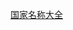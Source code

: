 [国家名称大全](http://www.xixik.com/content/3aa837b508c6b305) 



<!-- 
 1986年06月17日		
 Apple ID  =====> 2155145115@qq.com   stockPloutoPengHai 
 
 163邮箱
  phSP@19490 
  
 -->
 
 
 <!-- 
 开发者证书部分
 描述
 ploutoToolApp
 捆绑包ID
  com.plouto.stock.apiApp
 p12的密码 ploutoStockApp@1949
 
 ploutoStockAppProfile
 
 
 
 
 
 沙盒测试人员
 手机appID测试账号
 2972553491@qq.com
 
 密码 stockPloutoAppQQ@1949
 -->
 
 
 
 
 
 <!--git 的token    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-->
 <!--  UDID设备 E339DBEA2DDAAED811ACCB8EBFD15D762A05E521-->
 
 
 
 <!--202212月安卓打包环境-->
 <!-- 证书别名  stockploutok -->
 <!--  输入密药口令： ranjingqiao@plou693ac  -->
 <!-- /Users/yangqinglong/Documents/a/android/stockploutok.keystore  -->
 
 
 
 
 
 
 
 
 
 
 
 
 
 
 
 
 
 
 
 
 
 
 
 <!-- 电话客服  -->
   <!-- 联系人:石虎 QQ:1224614774  昵称: 嗡嘛呢叭咪哄
 
                         QQ群:807236138  群称: iOS 技术交流学习群 -->
 
 <!-- [ios申诉](https://wenku.baidu.com/view/876f06fd53e2524de518964bcf84b9d528ea2cc8.html)-->
 
 
 
 
 
 
 <!-- 本机token jame  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-->
 <!-- [统计](https://tongji.dcloud.net.cn/page/page-res)-->
 <!-- Wstocks.@plou693acranjingqiao-->
 
 
 <!-- ![](https://stock-plouto.com/login/assets/img/ploutos.png)-->
 
 <!-- phSP@19490 -->
 
 <!-- ranjingqiao@plou693ac   谷歌证书密码-->
 
 
 
 
 
 <!-- 
 
 APPID 新
 
 2723089017@qq.com
 Weixiaoba1 密码
 邮箱  weixiaoba1
 -->
 
 <!-- 55185199 -->
 
 
 
 <!-- 谷歌应用包名  __UNI__52DD1CA -->